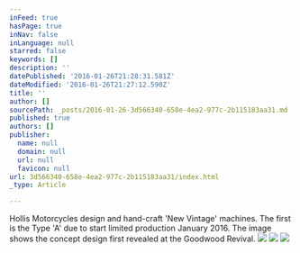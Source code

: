 ```yaml
---
inFeed: true
hasPage: true
inNav: false
inLanguage: null
starred: false
keywords: []
description: ''
datePublished: '2016-01-26T21:28:31.581Z'
dateModified: '2016-01-26T21:27:12.590Z'
title: ''
author: []
sourcePath: _posts/2016-01-26-3d566340-658e-4ea2-977c-2b115183aa31.md
published: true
authors: []
publisher:
  name: null
  domain: null
  url: null
  favicon: null
url: 3d566340-658e-4ea2-977c-2b115183aa31/index.html
_type: Article

---
```

Hollis Motorcycles design and hand-craft 'New Vintage' machines. The first is the Type 'A' due to start limited production January 2016\. The image shows the concept design first revealed at the Goodwood Revival.
![](https://the-grid-user-content.s3-us-west-2.amazonaws.com/bd1f6fe6-baa1-453d-b1c9-f8d83af8e69b.jpg)
![](https://the-grid-user-content.s3-us-west-2.amazonaws.com/ac5a9cee-369d-412a-ad60-8c30c6ba273a.jpg)
![](https://the-grid-user-content.s3-us-west-2.amazonaws.com/19b7bc19-0982-42c8-b211-428f833904d9.jpg)